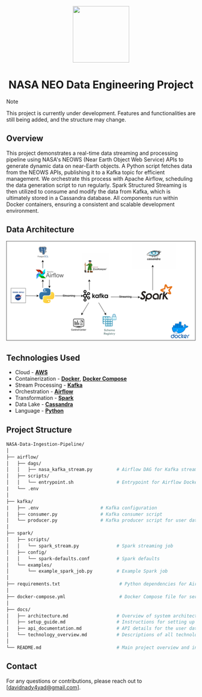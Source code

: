 <p align="center">
<img height="150" width="150" src="https://cdn.icon-icons.com/icons2/2699/PNG/512/nasa_logo_icon_170926.png"/>
</p>

<h1 align="center">NASA NEO Data Engineering Project</h1>

> [!NOTE]
> This project is currently under development. Features and functionalities are still being added, and the structure may change.

## Overview

This project demonstrates a real-time data streaming and processing pipeline using NASA's NEOWS (Near Earth Object Web Service) APIs to generate dynamic data on near-Earth objects. A Python script fetches data from the NEOWS APIs, publishing it to a Kafka topic for efficient management. We orchestrate this process with Apache Airflow, scheduling the data generation script to run regularly. Spark Structured Streaming is then utilized to consume and modify the data from Kafka, which is ultimately stored in a Cassandra database. All components run within Docker containers, ensuring a consistent and scalable development environment.

## Data Architecture

![System Architecture](https://github.com/david11133/NASA-Data-Ingestion-Pipeline/blob/main/docs/data%20architecture.drawio.svg)

## Technologies Used

- Cloud - [**AWS**](https://aws.amazon.com/)
- Containerization - [**Docker**](https://www.docker.com), [**Docker Compose**](https://docs.docker.com/compose/)
- Stream Processing - [**Kafka**](https://kafka.apache.org)
- Orchestration - [**Airflow**](https://airflow.apache.org)
- Transformation - [**Spark**](https://spark.apache.org)
- Data Lake - [**Cassandra**](https://cassandra.apache.org/_/index.html)
- Language - [**Python**](https://www.python.org)
  
## Project Structure
```graphql
NASA-Data-Ingestion-Pipeline/
│
├── airflow/
│   ├── dags/
│   │   ├── nasa_kafka_stream.py         # Airflow DAG for Kafka streaming
│   ├── scripts/
│   │   └── entrypoint.sh                # Entrypoint for Airflow Docker container 
|   └── .env
│
├── kafka/
|   ├── .env                       # Kafka configuration
│   ├── consumer.py                # Kafka consumer script          
│   └── producer.py                # Kafka producer script for user data                           
│
├── spark/
│   ├── scripts/
│   │   └── spark_stream.py              # Spark streaming job
│   ├── config/
│   │   └── spark-defaults.conf          # Spark defaults
│   └── examples/
│       └── example_spark_job.py         # Example Spark job
│
├── requirements.txt                      # Python dependencies for Airflow
│
├── docker-compose.yml                    # Docker Compose file for services
│
├── docs/
│   ├── architecture.md                  # Overview of system architecture
│   ├── setup_guide.md                   # Instructions for setting up the project
│   ├── api_documentation.md             # API details for the user data endpoint
│   └── technology_overview.md           # Descriptions of all technologies used
│
└── README.md                            # Main project overview and instructions

```


## Contact

For any questions or contributions, please reach out to [davidnady4yad@gmail.com].
